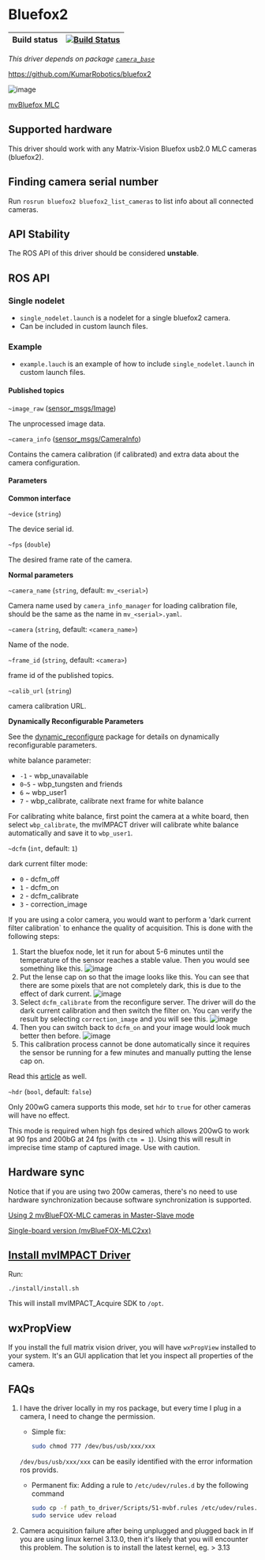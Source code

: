 # Bluefox2

| Build status | [![Build Status](https://github.com/ctu-mrs/bluefox2/workflows/Noetic/badge.svg)](https://github.com/ctu-mrs/bluefox2/actions) |
|--------------|--------------------------------------------------------------------------------------------------------------------------------|

*This driver depends on package [`camera_base`](https://github.com/KumarRobotics/camera_base)*

https://github.com/KumarRobotics/bluefox2

![image](http://i.imgur.com/89Bb1hR.png)

[mvBluefox MLC](http://www.matrix-vision.com/USB2.0-single-board-camera-mvbluefox-mlc.html)

## Supported hardware
This driver should work with any Matrix-Vision Bluefox usb2.0 MLC cameras (bluefox2).

## Finding camera serial number
Run `rosrun bluefox2 bluefox2_list_cameras` to list info about all connected cameras.

## API Stability
The ROS API of this driver should be considered **unstable**.

## ROS API

### Single nodelet

- `single_nodelet.launch` is a nodelet for a single bluefox2 camera.
- Can be included in custom launch files.

### Example

- `example.lauch` is an example of how to include `single_nodelet.launch` in custom launch files.

#### Published topics

`~image_raw` ([sensor_msgs/Image](http://docs.ros.org/api/sensor_msgs/html/msg/Image.html))

The unprocessed image data.

`~camera_info` ([sensor_msgs/CameraInfo](http://docs.ros.org/api/sensor_msgs/html/msg/CameraInfo.html))

Contains the camera calibration (if calibrated) and extra data about the camera configuration.

#### Parameters

**Common interface**

`~device` (`string`)

The device serial id.

`~fps` (`double`)

The desired frame rate of the camera.

**Normal parameters**

`~camera_name` (`string`, default: `mv_<serial>`)

Camera name used by `camera_info_manager` for loading calibration file, should be the same as the name in `mv_<serial>.yaml`.

`~camera` (`string`, default: `<camera_name>`)

Name of the node.

`~frame_id` (`string`, default: `<camera>`)

frame id of the published topics.

`~calib_url` (`string`)

camera calibration URL.

**Dynamically Reconfigurable Parameters**

See the [dynamic_reconfigure](http://wiki.ros.org/dynamic_reconfigure) package for details on dynamically reconfigurable parameters.

white balance parameter:

* `-1` - wbp_unavailable
* `0~5` - wbp_tungsten and friends
* `6` ~ wbp_user1
* `7` - wbp_calibrate, calibrate next frame for white balance

For calibrating white balance, first point the camera at a white board, then select `wbp_calibrate`, the mvIMPACT driver will calibrate white balance automatically and save it to `wbp_user1`.

`~dcfm` (`int`, default: `1`)

dark current filter mode:

* `0` - dcfm_off
* `1` - dcfm_on
* `2` - dcfm_calibrate
* `3` - correction_image

If you are using a color camera, you would want to perform a 'dark current filter calibration` to enhance the quality of acquisition. This is done with the following steps:

1. Start the bluefox node, let it run for about 5-6 minutes until the temperature of the sensor reaches a stable value. Then you would see something like this.
![image](http://i.imgur.com/UzJm5Rv.jpg)
2. Put the lense cap on so that the image looks like this. You can see that there are some pixels that are not completely dark, this is due to the effect of dark current.
![image](http://i.imgur.com/Kk6Rish.jpg)
3. Select `dcfm_calibrate` from the reconfigure server. The driver will do the dark current calibration and then switch the filter on. You can verify the result by selecting `correction_image` and you will see this.
![image](http://i.imgur.com/NC2AZ2l.jpg)
4. Then you can switch back to `dcfm_on` and your image would look much better then before.
![image](http://i.imgur.com/WFrVAOB.jpg)
5. This calibration process cannot be done automatically since it requires the sensor be running for a few minutes and manually putting the lense cap on.

Read this [article](http://www.matrix-vision.com/faq-reader/245.html) as well.

`~hdr` (`bool`, default: `false`)

Only 200wG camera supports this mode, set `hdr` to `true` for other cameras will have no effect.

This mode is required when high fps desired which allows 200wG to work at 90 fps and 200bG at 24 fps (with `ctm = 1`). Using this will result in imprecise time stamp of captured image. Use with caution.

## Hardware sync

Notice that if you are using two 200w cameras, there's no need to use hardware synchronization because software synchronization is supported.

[Using 2 mvBlueFOX-MLC cameras in Master-Slave mode](http://www.matrix-vision.com/manuals/mvBlueFOX/UseCases_page_0.html#UseCases_section_MasterSlave_Mode)

[Single-board version (mvBlueFOX-MLC2xx)](http://www.matrix-vision.com/manuals/mvBlueFOX/mvBF_page_tech.html#mvBF_subsection_single )

## [Install mvIMPACT Driver](http://www.matrix-vision.com/manuals/mvBlueFOX/mvBF_page_quickstart.html#mvBF_subsubsection_quickstart_linux_software)
Run:

```
./install/install.sh
```

This will install mvIMPACT_Acquire SDK to `/opt`.

## wxPropView
If you install the full matrix vision driver, you will have `wxPropView` installed to your system. It's an GUI application that let you inspect all properties of the camera.

## FAQs
1. I have the driver locally in my ros package, but every time I plug in a camera, I need to change the permission.
    * Simple fix:

        ```bash
        sudo chmod 777 /dev/bus/usb/xxx/xxx
        ```

    `/dev/bus/usb/xxx/xxx` can be easily identified with the error information ros provids.

    * Permanent fix:
    Adding a rule to `/etc/udev/rules.d` by the following command

        ```bash
        sudo cp -f path_to_driver/Scripts/51-mvbf.rules /etc/udev/rules.d/
        sudo service udev reload
        ```

2. Camera acquisition failure after being unplugged and plugged back in
If you are using linux kernel 3.13.0, then it's likely that you will encounter this problem.
The solution is to install the latest kernel, eg. > 3.13
